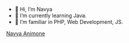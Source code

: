 - 👋 Hi, I’m Navya
- 🌱 I’m currently learning Java.
- 👀 I’m familiar in PHP, Web Development, JS.

<!---
NavyaDeveloper/NavyaDeveloper is a ✨ special ✨ repository because its `README.md` (this file) appears on your GitHub profile.
You can click the Preview link to take a look at your changes.
--->
<script src="https://platform.linkedin.com/badges/js/profile.js" async defer type="text/javascript"></script>
<div class="badge-base LI-profile-badge" data-locale="en_US" data-size="medium" data-theme="dark" data-type="VERTICAL" data-vanity="navya-animone-94b4a8234" data-version="v1"><a class="badge-base__link LI-simple-link" href="https://in.linkedin.com/in/navya-animone-94b4a8234?trk=profile-badge">Navya Animone</a></div>
              
